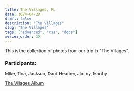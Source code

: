 ```yaml
---
title: The Villages, FL
date: 2024-04-28
draft: false
description: "The Villages"
slug: "The Villages"
tags: ["advanced", "css", "docs"]
series_order: 36
---
```


This is the collection of photos from our trip to "The Villages".


### Participants:
Mike, Tina, Jackson, Dani, Heather, Jimmy, Marthy

[The Villages Album](https://photos.app.goo.gl/YaiVLdaomsEAk9U69)
